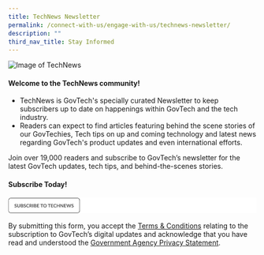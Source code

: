 ```yaml
---
title: TechNews Newsletter
permalink: /connect-with-us/engage-with-us/technews-newsletter/
description: ""
third_nav_title: Stay Informed
---
```

![Image of TechNews](https://d33wubrfki0l68.cloudfront.net/1a641c70cd44a129a6f979edd891e20f8dfcdc4f/00ff9/images/technews/technews-logo.png)

#### **Welcome to the TechNews community!**

* TechNews is GovTech's specially curated Newsletter to keep subscribers up to date on happenings within GovTech and the tech industry.
* Readers can expect to find articles featuring behind the scene stories of our GovTechies, Tech tips on up and coming technology and latest news regarding GovTech's product updates and even international efforts.

Join over 19,000 readers and subscribe to GovTech’s newsletter for the latest GovTech updates, tech tips, and behind-the-scenes stories.

#### **Subscribe Today!**
![](/images/subscribe%20technews.png)

By submitting this form, you accept the [Terms & Conditions](https://www.tech.gov.sg/files/GovTech-Subscription-Terms-Conditions-2021.pdf) relating to the subscription to GovTech’s digital updates and acknowledge that you have read and understood the [Government Agency Privacy Statement](https://www.tech.gov.sg/privacy/).
